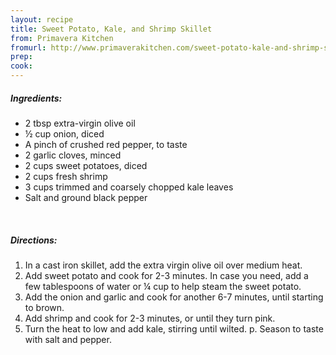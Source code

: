 ```yaml
---
layout: recipe
title: Sweet Potato, Kale, and Shrimp Skillet
from: Primavera Kitchen
fromurl: http://www.primaverakitchen.com/sweet-potato-kale-and-shrimp-skillet/
prep: 
cook: 
---
```


##### Ingredients:

* 2 tbsp extra-virgin olive oil
* ½ cup onion, diced
* A pinch of crushed red pepper, to taste
* 2 garlic cloves, minced
* 2 cups sweet potatoes, diced
* 2 cups fresh shrimp
* 3 cups trimmed and coarsely chopped kale leaves
* Salt and ground black pepper

<br>

##### Directions:

1. In a cast iron skillet, add the extra virgin olive oil over medium heat.
2. Add sweet potato and cook for 2-3 minutes.  In case you need, add a few tablespoons of water or ¼ cup to help steam the sweet potato.
3. Add the onion and garlic and cook for another 6-7 minutes, until starting to brown.
4. Add shrimp and cook for 2-3 minutes, or until they turn pink.
5. Turn the heat to low and add kale, stirring until wilted.
p. Season to taste with salt and pepper.

